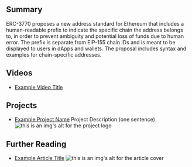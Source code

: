 ## Summary

ERC-3770 proposes a new address standard for Ethereum that includes a human-readable prefix to indicate the specific chain the address belongs to, in order to prevent ambiguity and potential loss of funds due to human error. The prefix is separate from EIP-155 chain IDs and is meant to be displayed to users in dApps and wallets. The proposal includes syntax and examples for chain-specific addresses.

## Videos

- [Example Video Title](https://www.youtube.com/watch?v=TDGq4aeevgY)

## Projects

- [Example Project Name](https://xxxx.xxx/xxxxx) Project Description (one sentence) ![this is an img's alt for the project logo](https://xxxx.xxx/project-logo.xxx)

## Further Reading

- [Example Article Title](https://xxxx.xxx/xxxxx) ![this is an img's alt for the article cover](https://xxxx.xxx/article-cover.xxx)
